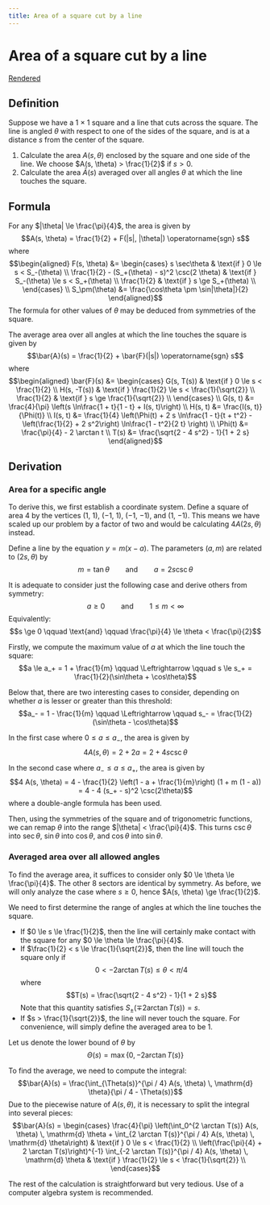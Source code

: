 ```yaml
---
title: Area of a square cut by a line
---
```


# Area of a square cut by a line

[Rendered](https://rufflewind.com/_urandom/antialias-area)

## Definition

Suppose we have a 1 × 1 square and a line that cuts across the square.  The line is angled $\theta$ with respect to one of the sides of the square, and is at a distance $s$ from the center of the square.

 1. Calculate the area $A(s, \theta)$ enclosed by the square and one side of the line.  We choose $A(s, \theta) > \frac{1}{2}$ if $s > 0$.
 2. Calculate the area $\bar{A}(s)$ averaged over all angles $\theta$ at which the line touches the square.

## Formula

For any $|\theta| \le \frac{\pi}{4}$, the area is given by
$$A(s, \theta) = \frac{1}{2} + F(|s|, |\theta|) \operatorname{sgn} s$$
where
$$\begin{aligned}
F(s, \theta) &= \begin{cases}
   s \sec\theta & \text{if } 0 \le s < S_-(\theta) \\
   \frac{1}{2} - (S_+(\theta) - s)^2 \csc(2 \theta) & \text{if } S_-(\theta) \le s < S_+(\theta) \\
   \frac{1}{2} & \text{if } s \ge S_+(\theta) \\
\end{cases} \\
S_\pm(\theta) &= \frac{\cos\theta \pm \sin|\theta|}{2}
\end{aligned}$$
The formula for other values of $\theta$ may be deduced from symmetries of the square.

The average area over all angles at which the line touches the square is given by
$$\bar{A}(s) = \frac{1}{2} + \bar{F}(|s|) \operatorname{sgn} s$$
where
$$\begin{aligned}
\bar{F}(s) &= \begin{cases}
   G(s, T(s))  & \text{if } 0 \le s < \frac{1}{2} \\
   H(s, -T(s)) & \text{if } \frac{1}{2} \le s < \frac{1}{\sqrt{2}} \\
   \frac{1}{2} & \text{if } s \ge \frac{1}{\sqrt{2}} \\
\end{cases} \\
G(s, t) &= \frac{4}{\pi} \left(s \ln\frac{1 + t}{1 - t} + I(s, t)\right) \\
H(s, t) &= \frac{I(s, t)}{\Phi(t)} \\
I(s, t) &= \frac{1}{4} \left(\Phi(t)
    + 2 s \ln\frac{1 - t}{t + t^2}
    - \left(\frac{1}{2} + 2 s^2\right) \ln\frac{1 - t^2}{2 t}
  \right) \\
\Phi(t) &= \frac{\pi}{4} - 2 \arctan t \\
T(s) &= \frac{\sqrt{2 - 4 s^2} - 1}{1 + 2 s}
\end{aligned}$$

## Derivation

### Area for a specific angle

To derive this, we first establish a coordinate system.  Define a square of area 4 by the vertices (1, 1), (−1, 1), (−1, −1), and (1, −1).  This means we have scaled up our problem by a factor of two and would be calculating $4 A(2 s, \theta)$ instead.

Define a line by the equation $y = m (x - a)$.  The parameters $(a, m)$ are related to $(2 s, \theta)$ by
$$m = \tan\theta \qquad \text{and} \qquad a = 2 s \csc\theta$$

It is adequate to consider just the following case and derive others from symmetry:
$$a \ge 0 \qquad \text{and} \qquad 1 \le m < \infty$$
Equivalently:
$$s \ge 0 \qquad \text{and} \qquad \frac{\pi}{4} \le \theta < \frac{\pi}{2}$$

Firstly, we compute the maximum value of $a$ at which the line touch the square:
$$a \le a_+ = 1 + \frac{1}{m} \qquad \Leftrightarrow \qquad s \le s_+ = \frac{1}{2}(\sin\theta + \cos\theta)$$

Below that, there are two interesting cases to consider, depending on whether $a$ is lesser or greater than this threshold:
$$a_- = 1 - \frac{1}{m} \qquad \Leftrightarrow \qquad s_- = \frac{1}{2}(\sin\theta - \cos\theta)$$

In the first case where $0 \le a \le a_-$, the area is given by
$$4 A(s, \theta) = 2 + 2 a = 2 + 4 s \csc\theta$$

In the second case where $a_- \le a \le a_+$, the area is given by
$$4 A(s, \theta) = 4 - \frac{1}{2} \left(1 - a + \frac{1}{m}\right) (1 + m (1 - a)) = 4 - 4 (s_+ - s)^2 \csc(2\theta)$$
where a double-angle formula has been used.

Then, using the symmetries of the square and of trigonometric functions, we can remap $\theta$ into the range $|\theta| < \frac{\pi}{4}$.  This turns $\csc\theta$ into $\sec\theta$, $\sin\theta$ into $\cos\theta$, and $\cos\theta$ into $\sin\theta$.

### Averaged area over all allowed angles

To find the average area, it suffices to consider only $0 \le \theta \le \frac{\pi}{4}$.  The other 8 sectors are identical by symmetry.  As before, we will only analyze the case where $s \ge 0$, hence $A(s, \theta) \ge \frac{1}{2}$.

We need to first determine the range of angles at which the line touches the square.

  - If $0 \le s \le \frac{1}{2}$, then the line will certainly make contact with the square for any $0 \le \theta \le \frac{\pi}{4}$.
  - If $\frac{1}{2} < s \le \frac{1}{\sqrt{2}}$, then the line will touch the square only if
    $$0 < -2 \arctan T(s) \le \theta < \pi / 4$$
    where
    $$T(s) = \frac{\sqrt{2 - 4 s^2} - 1}{1 + 2 s}$$
    Note that this quantity satisfies $S_\pm(\mp 2 \arctan T(s)) = s$.
  - If $s > \frac{1}{\sqrt{2}}$, the line will never touch the square.  For convenience, will simply define the averaged area to be 1.

Let us denote the lower bound of $\theta$ by
$$\Theta(s) = \max\{0, -2 \arctan T(s)\}$$

To find the average, we need to compute the integral:
$$\bar{A}(s) = \frac{\int_{\Theta(s)}^{\pi / 4} A(s, \theta) \, \mathrm{d} \theta}{\pi / 4 - \Theta(s)}$$
Due to the piecewise nature of $A(s, \theta)$, it is necessary to split the integral into several pieces:
$$\bar{A}(s) = \begin{cases}
  \frac{4}{\pi} \left(\int_0^{2 \arctan T(s)} A(s, \theta) \, \mathrm{d} \theta + \int_{2 \arctan T(s)}^{\pi / 4} A(s, \theta) \, \mathrm{d} \theta\right) & \text{if } 0 \le s < \frac{1}{2} \\
  \left(\frac{\pi}{4} + 2 \arctan T(s)\right)^{-1} \int_{-2 \arctan T(s)}^{\pi / 4} A(s, \theta) \, \mathrm{d} \theta & \text{if } \frac{1}{2} \le s < \frac{1}{\sqrt{2}} \\
\end{cases}$$

The rest of the calculation is straightforward but very tedious.  Use of a computer algebra system is recommended.
